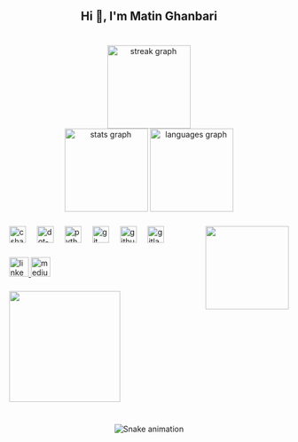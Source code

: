 <h2 align="center">Hi 👋, I'm Matin Ghanbari</h2>

###

<br clear="both">

<div align="center">
  <img src="https://streak-stats.demolab.com?user=MatinGhanbari&locale=en&mode=daily&theme=dracula&hide_border=false&border_radius=5" height="150" alt="streak graph"  /><br/>
  <img src="https://github-readme-stats.vercel.app/api?username=MatinGhanbari&hide_title=false&hide_rank=false&show_icons=true&include_all_commits=true&count_private=true&disable_animations=false&theme=dracula&locale=en&hide_border=false" height="150" alt="stats graph"  />
  <img src="https://github-readme-stats.vercel.app/api/top-langs?username=MatinGhanbari&locale=en&hide_title=false&layout=compact&card_width=320&langs_count=5&theme=dracula&hide_border=false" height="150" alt="languages graph"  />
</div>

###

<img align="right" height="150" src="https://encrypted-tbn0.gstatic.com/images?q=tbn:ANd9GcSNKvT6lwC1hP3RzAr52jo7BlGVb4F_7zrHag&s"  />

###

<div align="left">
  <img src="https://cdn.jsdelivr.net/gh/devicons/devicon/icons/csharp/csharp-original.svg" height="30" alt="csharp logo"  />
  <img width="12" />
  <img src="https://cdn.simpleicons.org/dotnet/512BD4" height="30" alt="dot-net logo"  />
  <img width="12" />
  <img src="https://cdn.jsdelivr.net/gh/devicons/devicon/icons/python/python-original.svg" height="30" alt="python logo"  />
  <img width="12" />
  <img src="https://cdn.simpleicons.org/git/F05032" height="30" alt="git logo"  />
  <img width="12" />
  <img src="https://cdn.simpleicons.org/github/181717" height="30" alt="github logo"  />
  <img width="12" />
  <img src="https://cdn.simpleicons.org/gitlab/FC6D26" height="30" alt="gitlab logo"  />
</div>

###

<div align="left">
  <a href="https://linkedin.com/in/matinghanbari/" target="_blank">
    <img src="https://img.shields.io/static/v1?message=LinkedIn&logo=linkedin&label=&color=0077B5&logoColor=white&labelColor=&style=for-the-badge" height="35" alt="linkedin logo"  />
  </a>
  <a href="https://medium.com/@MatinGhanbari" target="_blank">
    <img src="https://img.shields.io/static/v1?message=Medium&logo=medium&label=&color=22202E&logoColor=white&labelColor=&style=for-the-badge" height="35" alt="medium logo"  />
  </a>
</div>

###

<div align="left">
  <a href="http://www.coffeete.ir/matinghanbari">
       <img src="https://cdn.ko-fi.com/cdn/kofi3.png?v=3" style="width:200px;" />
  </a>
</div>

###

<br clear="both">
<div align="center">
<img src="https://profile-readme-generator.com/assets/snake.svg" alt="Snake animation" />
</div>

###
